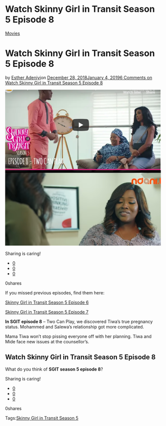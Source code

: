 # Watch Skinny Girl in Transit Season 5 Episode 8

[Movies](https://estheradeniyi.com/category/movies/)
# Watch Skinny Girl in Transit Season 5 Episode 8

by [Esther Adeniyi](https://estheradeniyi.com/author/esther-adeniyi/)on [December 28, 2018January 4, 2019](https://estheradeniyi.com/watch-skinny-girl-in-transit-season-5-episode-8/)[6 Comments on Watch Skinny Girl in Transit Season 5 Episode 8](https://estheradeniyi.com/watch-skinny-girl-in-transit-season-5-episode-8/#comments)

![Watch Skinny Girl in Transit Season 5 Episode 8](images\Watch-Skinny-Girl-in-Transit-Season-5-Episode-8.png)

Sharing is caring!

- [0](https://www.facebook.com/sharer/sharer.php?u=https%3A%2F%2Festheradeniyi.com%2Fwatch-skinny-girl-in-transit-season-5-episode-8%2F&amp;t=Watch%20Skinny%20Girl%20in%20Transit%20Season%205%20Episode%208)
- [0](https://twitter.com/intent/tweet?text=Watch%20Skinny%20Girl%20in%20Transit%20Season%205%20Episode%208&amp;url=https%3A%2F%2Festheradeniyi.com%2Fwatch-skinny-girl-in-transit-season-5-episode-8%2F)
- [0](#)

0shares

If you missed previous episodes, find them here:

[Skinny Girl in Transit Season 5 Episode 6](https://estheradeniyi.com/watch-skinny-girl-in-transit-season-5-episode-6/)

[Skinny Girl in Transit Season 5 Episode 7](https://estheradeniyi.com/watch-skinny-girl-in-transit-season-5-episode-7/)

**In SGIT episode 8**&#xA0;&#x2013; Two Can Play, we discovered&#xA0;Tiwa&#x2019;s true pregnancy status. Mohammed and Salewa&#x2019;s relationship got more complicated.

Mama Tiwa won&#x2019;t stop pissing everyone off with her planning. Tiwa and Mide face new issues at the&#xA0;counsellor&#x2019;s.

## Watch Skinny Girl in Transit Season 5 Episode 8

What do you think of **SGIT season 5 episode 8**?

Sharing is caring!

- [0](https://www.facebook.com/sharer/sharer.php?u=https%3A%2F%2Festheradeniyi.com%2Fwatch-skinny-girl-in-transit-season-5-episode-8%2F&amp;t=Watch%20Skinny%20Girl%20in%20Transit%20Season%205%20Episode%208)
- [0](https://twitter.com/intent/tweet?text=Watch%20Skinny%20Girl%20in%20Transit%20Season%205%20Episode%208&amp;url=https%3A%2F%2Festheradeniyi.com%2Fwatch-skinny-girl-in-transit-season-5-episode-8%2F)
- [0](#)

0shares

Tags:[Skinny Girl in Transit Season 5](https://estheradeniyi.com/tag/skinny-girl-in-transit-season-5/)